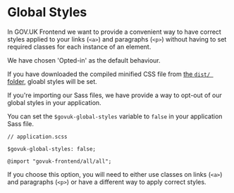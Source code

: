 # Global Styles

In GOV.UK Frontend we want to provide a convenient way to have correct styles applied to your links (`<a>`) and paragraphs (`<p>`) without having to set required classes for each instance of an element.

We have chosen 'Opted-in' as the default behaviour.

If you have downloaded the compiled minified CSS file from [the `dist/ `folder](../dist/css), gloabl styles will be set.

If you're importing our Sass files, we have provide a way to opt-out of our global styles in your application.

You can set the `$govuk-global-styles` variable to `false` in your application Sass file.
```
// application.scss

$govuk-global-styles: false;

@import "govuk-frontend/all/all";
```
If you choose this option, you will need to either use classes on links (`<a>`) and paragraphs (`<p>`) or have a different way to apply correct styles.


